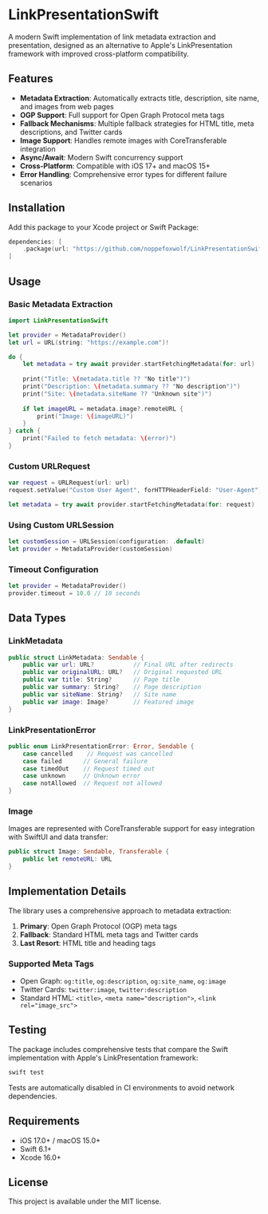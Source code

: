 # LinkPresentationSwift

A modern Swift implementation of link metadata extraction and presentation, designed as an alternative to Apple's LinkPresentation framework with improved cross-platform compatibility.

## Features

- **Metadata Extraction**: Automatically extracts title, description, site name, and images from web pages
- **OGP Support**: Full support for Open Graph Protocol meta tags
- **Fallback Mechanisms**: Multiple fallback strategies for HTML title, meta descriptions, and Twitter cards
- **Image Support**: Handles remote images with CoreTransferable integration
- **Async/Await**: Modern Swift concurrency support
- **Cross-Platform**: Compatible with iOS 17+ and macOS 15+
- **Error Handling**: Comprehensive error types for different failure scenarios

## Installation

Add this package to your Xcode project or Swift Package:

```swift
dependencies: [
    .package(url: "https://github.com/noppefoxwolf/LinkPresentationSwift", from: "1.0.0")
]
```

## Usage

### Basic Metadata Extraction

```swift
import LinkPresentationSwift

let provider = MetadataProvider()
let url = URL(string: "https://example.com")!

do {
    let metadata = try await provider.startFetchingMetadata(for: url)
    
    print("Title: \(metadata.title ?? "No title")")
    print("Description: \(metadata.summary ?? "No description")")
    print("Site: \(metadata.siteName ?? "Unknown site")")
    
    if let imageURL = metadata.image?.remoteURL {
        print("Image: \(imageURL)")
    }
} catch {
    print("Failed to fetch metadata: \(error)")
}
```

### Custom URLRequest

```swift
var request = URLRequest(url: url)
request.setValue("Custom User Agent", forHTTPHeaderField: "User-Agent")

let metadata = try await provider.startFetchingMetadata(for: request)
```

### Using Custom URLSession

```swift
let customSession = URLSession(configuration: .default)
let provider = MetadataProvider(customSession)
```

### Timeout Configuration

```swift
let provider = MetadataProvider()
provider.timeout = 10.0 // 10 seconds
```

## Data Types

### LinkMetadata

```swift
public struct LinkMetadata: Sendable {
    public var url: URL?           // Final URL after redirects
    public var originalURL: URL?   // Original requested URL
    public var title: String?      // Page title
    public var summary: String?    // Page description
    public var siteName: String?   // Site name
    public var image: Image?       // Featured image
}
```

### LinkPresentationError

```swift
public enum LinkPresentationError: Error, Sendable {
    case cancelled    // Request was cancelled
    case failed      // General failure
    case timedOut    // Request timed out
    case unknown     // Unknown error
    case notAllowed  // Request not allowed
}
```

### Image

Images are represented with CoreTransferable support for easy integration with SwiftUI and data transfer:

```swift
public struct Image: Sendable, Transferable {
    public let remoteURL: URL
}
```

## Implementation Details

The library uses a comprehensive approach to metadata extraction:

1. **Primary**: Open Graph Protocol (OGP) meta tags
2. **Fallback**: Standard HTML meta tags and Twitter cards
3. **Last Resort**: HTML title and heading tags

### Supported Meta Tags

- Open Graph: `og:title`, `og:description`, `og:site_name`, `og:image`
- Twitter Cards: `twitter:image`, `twitter:description`
- Standard HTML: `<title>`, `<meta name="description">`, `<link rel="image_src">`

## Testing

The package includes comprehensive tests that compare the Swift implementation with Apple's LinkPresentation framework:

```bash
swift test
```

Tests are automatically disabled in CI environments to avoid network dependencies.

## Requirements

- iOS 17.0+ / macOS 15.0+
- Swift 6.1+
- Xcode 16.0+

## License

This project is available under the MIT license.
